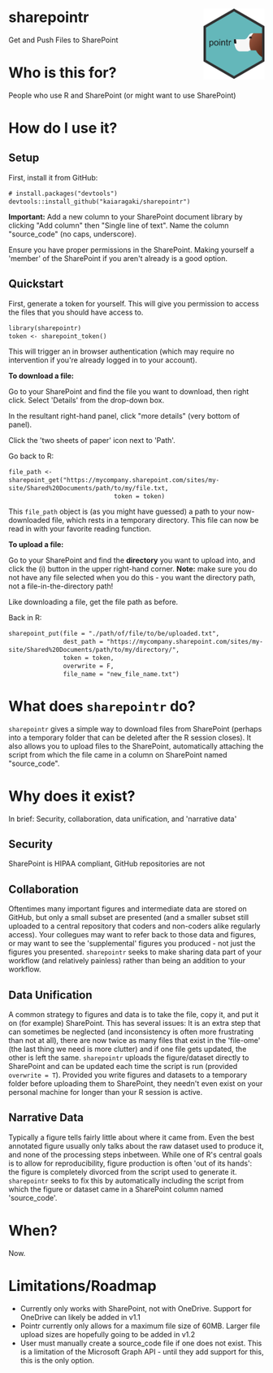 # sharepointr <img src='man/figures/logo.png' align="right" height="139" />
Get and Push Files to SharePoint

# Who is this for?
People who use R and SharePoint (or might want to use SharePoint)

# How do I use it?

## Setup

First, install it from GitHub:

```
# install.packages("devtools")
devtools::install_github("kaiaragaki/sharepointr")
```

**Important:** Add a new column to your SharePoint document library by clicking "Add column" then "Single line of text". Name the column "source_code" (no caps, underscore).

Ensure you have proper permissions in the SharePoint. Making yourself a 'member' of the SharePoint if you aren't already is a good option.

## Quickstart

First, generate a token for yourself. This will give you permission to access the files that you should have access to.

```
library(sharepointr)
token <- sharepoint_token()
```
This will trigger an in browser authentication (which may require no intervention if you're already logged in to your account).


**To download a file:**

Go to your SharePoint and find the file you want to download, then right click. Select 'Details' from the drop-down box.

In the resultant right-hand panel, click "more details" (very bottom of panel).

Click the 'two sheets of paper' icon next to 'Path'.

Go back to R:

```
file_path <- sharepoint_get("https://mycompany.sharepoint.com/sites/my-site/Shared%20Documents/path/to/my/file.txt, 
                             token = token)
```

This `file_path` object is (as you might have guessed) a path to your now-downloaded file, which rests in a temporary directory. This file can now be read in with your favorite reading function.

**To upload a file:**

Go to your SharePoint and find the **directory** you want to upload into, and click the (i) button in the upper right-hand corner. **Note:** make sure you do not have any file selected when you do this - you want the directory path, not a file-in-the-directory path!

Like downloading a file, get the file path as before.

Back in R:

```
sharepoint_put(file = "./path/of/file/to/be/uploaded.txt", 
               dest_path = "https://mycompany.sharepoint.com/sites/my-site/Shared%20Documents/path/to/my/directory/",
               token = token,
               overwrite = F,
               file_name = "new_file_name.txt")
```

# What does `sharepointr` do?
`sharepointr` gives a simple way to download files from SharePoint (perhaps into a temporary folder that can be deleted after the R session closes). It also allows you to upload files to the SharePoint, automatically attaching the script from which the file came in a column on SharePoint named "source_code". 

# Why does it exist?
In brief: Security, collaboration, data unification, and 'narrative data'

## Security
SharePoint is HIPAA compliant, GitHub repositories are not

## Collaboration
Oftentimes many important figures and intermediate data are stored on GitHub, but only a small subset are presented (and a smaller subset still uploaded to a central repository that coders and non-coders alike regularly access). Your collegues may want to refer back to those data and figures, or may want to see the 'supplemental' figures you produced - not just the figures you presented. `sharepointr` seeks to make sharing data part of your workflow (and relatively painless) rather than being an addition to your workflow.

## Data Unification
A common strategy to figures and data is to take the file, copy it, and put it on (for example) SharePoint. This has several issues: It is an extra step that can sometimes be neglected (and inconsistency is often more frustrating than not at all), there are now twice as many files that exist in the 'file-ome' (the last thing we need is more clutter) and if one file gets updated, the other is left the same. `sharepointr` uploads the figure/dataset directly to SharePoint and can be updated each time the script is run (provided `overwrite = T`). Provided you write figures and datasets to a temporary folder before uploading them to SharePoint, they needn't even exist on your personal machine for longer than your R session is active.

## Narrative Data
Typically a figure tells fairly little about where it came from. Even the best annotated figure usually only talks about the raw dataset used to produce it, and none of the processing steps inbetween. While one of R's central goals is to allow for reproducibility, figure production is often 'out of its hands': the figure is completely divorced from the script used to generate it. `sharepointr` seeks to fix this by automatically including the script from which the figure or dataset came in a SharePoint column named 'source_code'.

# When?
Now.

# Limitations/Roadmap
* Currently only works with SharePoint, not with OneDrive. Support for OneDrive can likely be added in v1.1
* Pointr currently only allows for a maximum file size of 60MB. Larger file upload sizes are hopefully going to be added in v1.2
* User must manually create a source_code file if one does not exist. This is a limitation of the Microsoft Graph API - until they add support for this, this is the only option.
